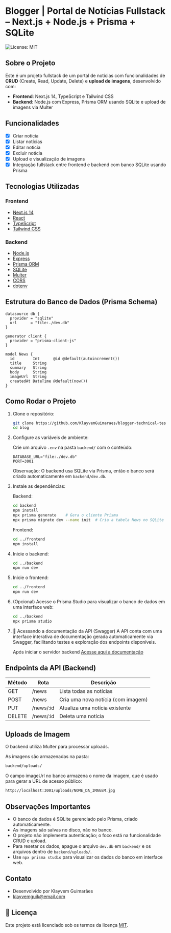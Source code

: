 # Blogger | Portal de Notícias Fullstack – Next.js + Node.js + Prisma + SQLite
![License: MIT](https://img.shields.io/badge/License-MIT-yellow.svg)

## Sobre o Projeto

Este é um projeto fullstack de um portal de notícias com funcionalidades de **CRUD** (Create, Read, Update, Delete) e **upload de imagens**, desenvolvido com:

- **Frontend**: Next.js 14, TypeScript e Tailwind CSS
- **Backend**: Node.js com Express, Prisma ORM usando SQLite e upload de imagens via Multer

## Funcionalidades

- [x] Criar notícia
- [x] Listar notícias
- [x] Editar notícia
- [x] Excluir notícia
- [x] Upload e visualização de imagens
- [x] Integração fullstack entre frontend e backend com banco SQLite usando Prisma

## Tecnologias Utilizadas

### Frontend

- [Next.js 14](https://nextjs.org/)
- [React](https://react.dev/)
- [TypeScript](https://www.typescriptlang.org/)
- [Tailwind CSS](https://tailwindcss.com/)

### Backend

- [Node.js](https://nodejs.org/)
- [Express](https://expressjs.com/)
- [Prisma ORM](https://www.prisma.io/)
- [SQLite](https://www.sqlite.org/index.html)
- [Multer](https://github.com/expressjs/multer)
- [CORS](https://expressjs.com/en/resources/middleware/cors.html)
- [dotenv](https://www.npmjs.com/package/dotenv)

## Estrutura do Banco de Dados (Prisma Schema)

```prisma
datasource db {
  provider = "sqlite"
  url      = "file:./dev.db"
}

generator client {
  provider = "prisma-client-js"
}

model News {
  id        Int      @id @default(autoincrement())
  title     String
  summary   String
  body      String
  imageUrl  String
  createdAt DateTime @default(now())
}
```

## Como Rodar o Projeto

1. Clone o repositório:

   ```bash
   git clone https://github.com/KlayvemGuimaraes/blogger-technical-test
   cd blog
   ```

2. Configure as variáveis de ambiente:

   Crie um arquivo `.env` na pasta `backend/` com o conteúdo:

   ```env
   DATABASE_URL="file:./dev.db"
   PORT=3001
   ```

   Observação: O backend usa SQLite via Prisma, então o banco será criado automaticamente em `backend/dev.db`.

3. Instale as dependências:

   Backend:

   ```bash
   cd backend
   npm install
   npx prisma generate    # Gera o cliente Prisma
   npx prisma migrate dev --name init  # Cria a tabela News no SQLite
   ```

   Frontend:

   ```bash
   cd ../frontend
   npm install
   ```

4. Inicie o backend:

   ```bash
   cd ../backend
   npm run dev
   ```

5. Inicie o frontend:

   ```bash
   cd ../frontend
   npm run dev
   ```

6. (Opcional) Acesse o Prisma Studio para visualizar o banco de dados em uma interface web:

   ```bash
   cd ../backend
   npx prisma studio
   ```
7. 📄 Acessando a documentação da API (Swagger)
A API conta com uma interface interativa de documentação gerada automaticamente via Swagger, facilitando testes e exploração dos endpoints disponíveis.

   Após iniciar o servidor backend [Acesse aqui a documentação](http://localhost:3001/api/docs)

## Endpoints da API (Backend)

| Método | Rota   | Descrição                |
| ------ | ------ | ------------------------ |
| GET    | /news  | Lista todas as notícias  |
| POST   | /news  | Cria uma nova notícia (com imagem) |
| PUT    | /news/:id | Atualiza uma notícia existente |
| DELETE | /news/:id | Deleta uma notícia     |

## Uploads de Imagem

O backend utiliza Multer para processar uploads.

As imagens são armazenadas na pasta:

```bash
backend/uploads/
```

O campo imageUrl no banco armazena o nome da imagem, que é usado para gerar a URL de acesso público:

```bash
http://localhost:3001/uploads/NOME_DA_IMAGEM.jpg
```

## Observações Importantes

- O banco de dados é SQLite gerenciado pelo Prisma, criado automaticamente.
- As imagens são salvas no disco, não no banco.
- O projeto não implementa autenticação; o foco está na funcionalidade CRUD e upload.
- Para resetar os dados, apague o arquivo `dev.db` em `backend/` e os arquivos dentro de `backend/uploads/`.
- Use `npx prisma studio` para visualizar os dados do banco em interface web.

## Contato

- Desenvolvido por Klayvem Guimarães
- klayvemguik@email.com

## 📝 Licença

Este projeto está licenciado sob os termos da licença [MIT](LICENSE).